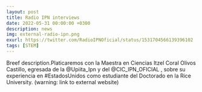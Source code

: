 ```yaml
---
layout: post
title: Radio IPN interviews
date: 2022-05-31 00:00:00 +0300
description: news
img: external-radio-ipn.png
exurl: https://twitter.com/RadioIPNOficial/status/1531704566139396102
tags: [STEM]
---
```

Breef description.Platicaremos con la Maestra en Ciencias Itzel Coral Olivos Castillo, egresada de la 
@Upiita_Ipn y del @CIC_IPN_OFICIAL , sobre su experiencia en #EstadosUnidos como estudiante del Doctorado en la Rice University.
 (warning: link to external website)